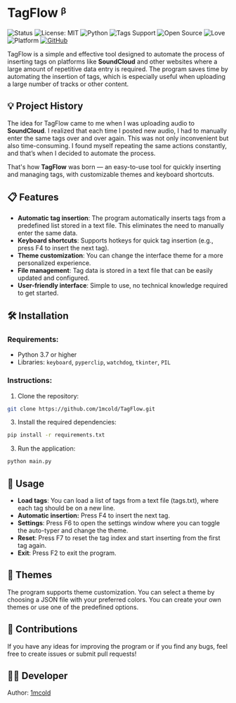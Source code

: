 # TagFlow ᵝ
![Status](https://img.shields.io/badge/Status-Beta-blue)
![License: MIT](https://img.shields.io/badge/License-MIT-blue.svg)
![Python](https://img.shields.io/badge/Made%20with-Python-3776AB?logo=python&logoColor=white)
![Tags Support](https://img.shields.io/badge/Supports-Auto%20Tagging-green)
![Open Source](https://badgen.net/badge/Open%20Source/Yes/green)
![Love](https://img.shields.io/badge/Made%20with-%E2%9D%A4-red)
![Platform](https://img.shields.io/badge/Platform-Windows%20%7C%20Linux%20%7C%20macOS-black)
[![GitHub](https://img.shields.io/badge/GitHub-Profile-181717?logo=github)](https://github.com/1mcold)

TagFlow is a simple and effective tool designed to automate the process of inserting tags on platforms like **SoundCloud** and other websites where a large amount of repetitive data entry is required. The program saves time by automating the insertion of tags, which is especially useful when uploading a large number of tracks or other content.

## 💡 Project History

The idea for TagFlow came to me when I was uploading audio to **SoundCloud**. I realized that each time I posted new audio, I had to manually enter the same tags over and over again. This was not only inconvenient but also time-consuming. I found myself repeating the same actions constantly, and that’s when I decided to automate the process.

That's how **TagFlow** was born — an easy-to-use tool for quickly inserting and managing tags, with customizable themes and keyboard shortcuts.

## 📋 Features

- **Automatic tag insertion**: The program automatically inserts tags from a predefined list stored in a text file. This eliminates the need to manually enter the same data.
- **Keyboard shortcuts**: Supports hotkeys for quick tag insertion (e.g., press F4 to insert the next tag).
- **Theme customization**: You can change the interface theme for a more personalized experience.
- **File management**: Tag data is stored in a text file that can be easily updated and configured.
- **User-friendly interface**: Simple to use, no technical knowledge required to get started.

## 🛠 Installation

### Requirements:

- Python 3.7 or higher
- Libraries: `keyboard`, `pyperclip`, `watchdog`, `tkinter`, `PIL`

### Instructions:

1. Clone the repository:
```bash
git clone https://github.com/1mcold/TagFlow.git
```
3. Install the required dependencies:
  ```bash
  pip install -r requirements.txt
  ```
3. Run the application:
  ```bash
  python main.py
  ```

## 🔧 Usage
- **Load tags**: You can load a list of tags from a text file (tags.txt), where each tag should be on a new line.
- **Automatic insertion:** Press F4 to insert the next tag.
- **Settings**: Press F6 to open the settings window where you can toggle the auto-typer and change the theme.
- **Reset**: Press F7 to reset the tag index and start inserting from the first tag again.
- **Exit**: Press F2 to exit the program.

## 🎨 Themes
The program supports theme customization. You can select a theme by choosing a JSON file with your preferred colors. You can create your own themes or use one of the predefined options.





## 🤝 Contributions
If you have any ideas for improving the program or if you find any bugs, feel free to create issues or submit pull requests!

## 🧑‍💻 Developer
Author: [1mcold](https://github.com/1mcold)
